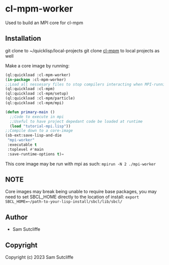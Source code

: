 # cl-mpm-worker
Used to build an MPI core for cl-mpm

## Installation

git clone to ~/quicklisp/local-projects
git clone [cl-mpm](https://github.com/Ionsto/cl-mpm) to local projects as well

Make a core image by running:

```lisp
(ql:quickload :cl-mpm-worker)
(in-package :cl-mpm-worker)
;;Load all nessesary files to stop compilers interacting when MPI-running
(ql:quickload :cl-mpm)
(ql:quickload :cl-mpm/setup)
(ql:quickload :cl-mpm/particle)
(ql:quickload :cl-mpm/mpi)

(defun primary-main ()
  ;;Code to execute in mpi
  ;;Useful to have project depedant code be loaded at runtime
  (load "tutorial-mpi.lisp"))
;;Compile down to a core-image
(sb-ext:save-lisp-and-die
 "mpi-worker"
 :executable t
 :toplevel #'main
 :save-runtime-options t)=
```

This core image may be run with mpi as such: 
```mpirun -N 2 ./mpi-worker```

## NOTE

Core images may break being unable to require base packages, you may need to set SBCL_HOME directly to the location of install:
```export SBCL_HOME=~/path-to-your-lisp-install/sbcl/lib/sbcl/```

## Author

* Sam Sutcliffe

## Copyright

Copyright (c) 2023 Sam Sutcliffe
